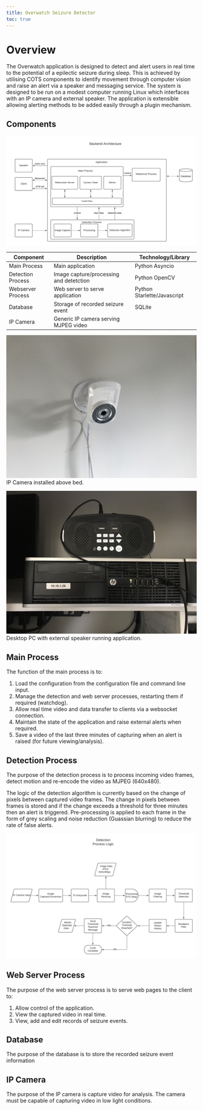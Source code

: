 ```yaml
---
title: Overwatch Seizure Detector
toc: true
---
```



# Overview

The Overwatch application is designed to detect and alert users in real time to the potential of a epilectic seizure during sleep. This is achieved by utilising COTS components to identify movement through computer vision and raise an alert via a speaker and messaging service.
The system is designed to be run on a modest computer running Linux which interfaces with an IP camera and external speaker.
The application is extensible allowing alerting methods to be added easily through a plugin mechanism.


## Components

![Architecture](./images/backend_architecture.png)

| Component         | Description                             | Technology/Library          |
| ----------------- | --------------------------------------- | ----------------------------|
| Main Process      | Main application                        | Python Asyncio              |
| Detection Process | Image capture/processing and detetction | Python OpenCV               |
| Webserver Process | Web server to serve application         | Python Starlette/Javascript |
| Database          | Storage of recorded seizure event       | SQLite                      |
| IP Camera         | Generic IP camera serving MJPEG video   |                             |



![IP camera](./images/camera.jpeg)
IP Camera installed above bed.

![PC and external speaker](./images/pc.jpeg)
Desktop PC with external speaker running application.



## Main Process

The function of the main process is to:
1. Load the configuration from the configuration file and command line input.
2. Manage the detection and web server processes, restarting them if required (watchdog).
3. Allow real time video and data transfer to clients via a websocket connection.
4. Maintain the state of the application and raise external alerts when required. 
5. Save a video of the last three minutes of capturing when an alert is raised (for future viewing/analysis).

## Detection Process

The purpose of the detection process is to process incoming video frames, detect motion and re-encode the video as MJPEG (640x480).

The logic of the detection algorithm is currently based on the change of pixels between captured video frames. The change in pixels between frames is stored and if the change exceeds a threshold for three minutes then an alert is triggered. Pre-processing is applied to each frame in the form of grey scaling and noise reduction (Guassian blurring) to reduce the rate of false alerts.

![Detection](./images/detection_process_logic.png)

## Web Server Process

The purpose of the web server process is to serve web pages to the client to:
1. Allow control of the application.
2. View the captured video in real time.
3. View, add and edit records of seizure events.


## Database

The purpose of the database is to store the recorded seizure event information

## IP Camera

The purpose of the IP camera is capture video for analysis. The camera must be capable of capturing video in low light conditions.
